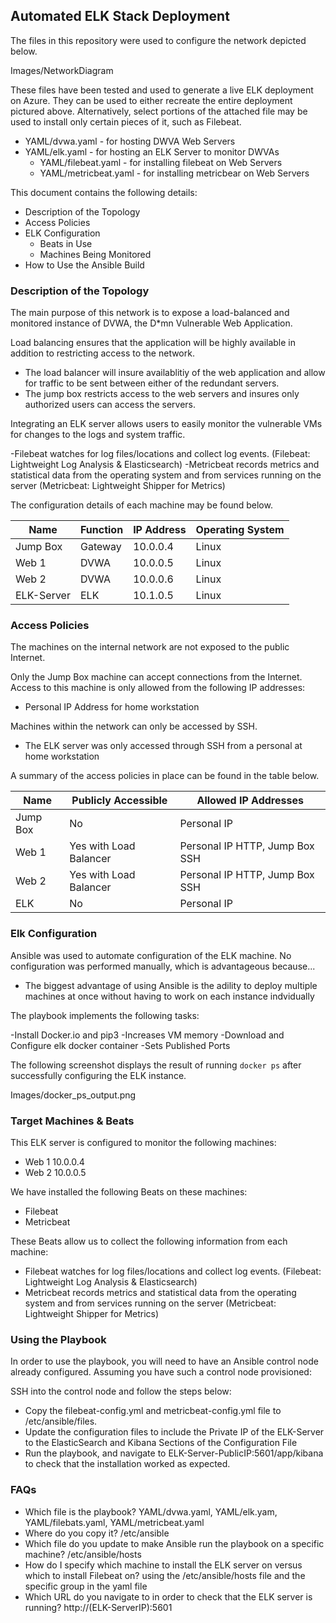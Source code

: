 ## Automated ELK Stack Deployment

The files in this repository were used to configure the network depicted below.

Images/NetworkDiagram

These files have been tested and used to generate a live ELK deployment on Azure. They can be used to either recreate the entire deployment pictured above. Alternatively, select portions of the attached file may be used to install only certain pieces of it, such as Filebeat.

  - YAML/dvwa.yaml - for hosting DWVA Web Servers 
  - YAML/elk.yaml - for hosting an ELK Server to monitor DWVAs 
  	- YAML/filebeat.yaml - for installing filebeat on Web Servers 
  	- YAML/metricbeat.yaml - for installing metricbear on Web Servers 


This document contains the following details:
- Description of the Topology
- Access Policies
- ELK Configuration
  - Beats in Use
  - Machines Being Monitored
- How to Use the Ansible Build


### Description of the Topology

The main purpose of this network is to expose a load-balanced and monitored instance of DVWA, the D*mn Vulnerable Web Application.

Load balancing ensures that the application will be highly available in addition to restricting access to the network.
- The load balancer will insure availablitiy of the web application and allow for traffic to be sent between either of the redundant servers. 
- The jump box restricts access to the web servers and insures only authorized users can access the servers. 

Integrating an ELK server allows users to easily monitor the vulnerable VMs for changes to the logs and system traffic.

-Filebeat watches for log files/locations and collect log events. (Filebeat: Lightweight Log Analysis & Elasticsearch)
-Metricbeat records metrics and statistical data from the operating system and from services running on the server (Metricbeat: Lightweight Shipper for Metrics)

The configuration details of each machine may be found below.

| Name        | Function | IP Address | Operating System |
|-------------|----------|------------|------------------|
| Jump Box    | Gateway  | 10.0.0.4   | Linux            |
| Web 1       | DVWA     | 10.0.0.5   | Linux            |
| Web 2       | DVWA     | 10.0.0.6   | Linux            |
| ELK-Server  | ELK      | 10.1.0.5   | Linux            |

### Access Policies

The machines on the internal network are not exposed to the public Internet. 

Only the Jump Box machine can accept connections from the Internet. Access to this machine is only allowed from the following IP addresses:
- Personal IP Address for home workstation 

Machines within the network can only be accessed by SSH.
- The ELK server was only accessed through SSH from a personal at home workstation 

A summary of the access policies in place can be found in the table below.

| Name     | Publicly Accessible    | Allowed IP Addresses           |
|----------|------------------------|--------------------------------|
| Jump Box | No                     | Personal IP                    |
| Web 1    | Yes with Load Balancer | Personal IP HTTP, Jump Box SSH |
| Web 2    | Yes with Load Balancer | Personal IP HTTP, Jump Box SSH |
| ELK      | No                     | Personal IP                    |

### Elk Configuration

Ansible was used to automate configuration of the ELK machine. No configuration was performed manually, which is advantageous because...
- The biggest advantage of using Ansible is the adility to deploy multiple machines at once without having to work on each instance indvidually 

The playbook implements the following tasks:

-Install Docker.io and pip3
-Increases VM memory
-Download and Configure elk docker container
-Sets Published Ports

The following screenshot displays the result of running `docker ps` after successfully configuring the ELK instance.

Images/docker_ps_output.png

### Target Machines & Beats
This ELK server is configured to monitor the following machines:
- Web 1 10.0.0.4
- Web 2 10.0.0.5

We have installed the following Beats on these machines:
- Filebeat
- Metricbeat 

These Beats allow us to collect the following information from each machine:
- Filebeat watches for log files/locations and collect log events. (Filebeat: Lightweight Log Analysis & Elasticsearch)
- Metricbeat records metrics and statistical data from the operating system and from services running on the server (Metricbeat: Lightweight Shipper for Metrics)

### Using the Playbook
In order to use the playbook, you will need to have an Ansible control node already configured. Assuming you have such a control node provisioned: 

SSH into the control node and follow the steps below:
- Copy the filebeat-config.yml and metricbeat-config.yml file to /etc/ansible/files.
- Update the configuration files to include the Private IP of the ELK-Server to the ElasticSearch and Kibana Sections of the Configuration File
- Run the playbook, and navigate to ELK-Server-PublicIP:5601/app/kibana to check that the installation worked as expected.

### FAQs
- Which file is the playbook? YAML/dvwa.yaml, YAML/elk.yam, YAML/filebats.yaml, YAML/metricbeat.yaml
- Where do you copy it? /etc/ansible 
- Which file do you update to make Ansible run the playbook on a specific machine? /etc/ansible/hosts 
- How do I specify which machine to install the ELK server on versus which to install Filebeat on? using the /etc/ansible/hosts file and the specific group in the yaml file 
- Which URL do you navigate to in order to check that the ELK server is running? http://(ELK-ServerIP):5601
